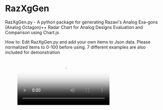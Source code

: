 # RazXgGen

RazXgGen.py - A python package for generating Razavi's Analog Exa-gons (Analog Octagon)++ 
Radar Chart for Analog Designs Evaluation and Comparison using Chart.js

How to:
Edit RazXgGen.py and add your own items to Json data.
Please normalized items to 0-100 before using.
7 different examples are also included for demonstration

<!-- blank line -->
<figure class="video_container">
  <video controls="true" allowfullscreen="true" poster="video/octagon.png">
    <source src="video/output.mp4" type="video/mp4">
  </video>
</figure>
<!-- blank line -->

